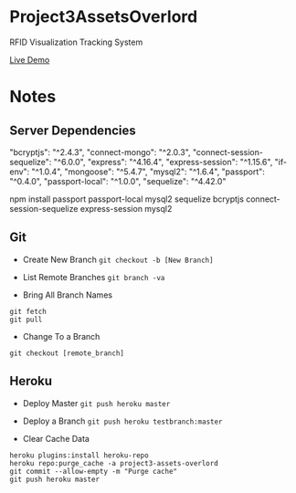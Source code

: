 # Project3AssetsOverlord

RFID Visualization Tracking System

[Live Demo](https://project3-assets-overlord.herokuapp.com/)

# Notes

## Server Dependencies

"bcryptjs": "^2.4.3",
"connect-mongo": "^2.0.3",
"connect-session-sequelize": "^6.0.0",
"express": "^4.16.4",
"express-session": "^1.15.6",
"if-env": "^1.0.4",
"mongoose": "^5.4.7",
"mysql2": "^1.6.4",
"passport": "^0.4.0",
"passport-local": "^1.0.0",
"sequelize": "^4.42.0"

npm install passport passport-local mysql2 sequelize bcryptjs connect-session-sequelize express-session mysql2

## Git

* Create New Branch
`git checkout -b [New Branch]`

* List Remote Branches
`git branch -va`

* Bring All Branch Names
```
git fetch
git pull
```

* Change To a Branch
```
git checkout [remote_branch]
```

## Heroku

* Deploy Master
  `git push heroku master`

* Deploy a Branch
  `git push heroku testbranch:master`

* Clear Cache Data

```console
heroku plugins:install heroku-repo
heroku repo:purge_cache -a project3-assets-overlord
git commit --allow-empty -m "Purge cache"
git push heroku master
```